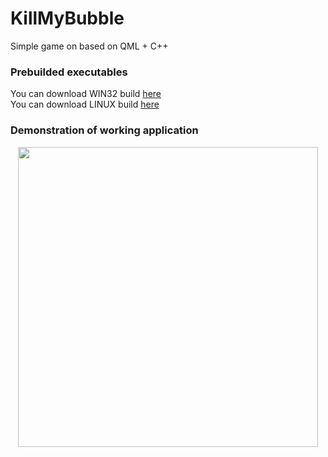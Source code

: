 # KillMyBubble
Simple game on based on QML + C++


### Prebuilded executables
  You can download WIN32 build [here](./build/win_x32)  
  You can download LINUX build [here](./build/linux_x64)

### Demonstration of working application
<p align="center">
  <img src="./docs/KillMyBubbleExample.gif" width="480px">
</p>
